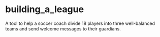 # building_a_league
A tool to help a soccer coach divide 18 players into three well-balanced teams and send welcome messages to their guardians.
